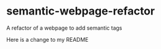 # semantic-webpage-refactor
A refactor of a webpage to add semantic tags

Here is a change to my README